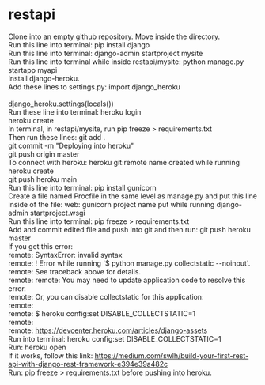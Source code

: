 # restapi

Clone into an empty github repository. Move inside the directory.</br>
Run this line into terminal: pip install django</br>
Run this line into terminal: django-admin startproject mysite</br>
Run this line into terminal while inside restapi/mysite: python manage.py startapp myapi</br>
Install django-heroku.</br>
Add these lines to settings.py: import django_heroku    </br>    
                                django_heroku.settings(locals())</br>
Run these line into terminal: heroku login</br>
                              heroku create</br>
In terminal, in restapi/mysite, run pip freeze > requirements.txt</br>
Then run these lines: git add .</br>
                      git commit -m "Deploying into heroku"</br>
                      git push origin master</br>
To connect with heroku: heroku git:remote name created while running heroku create</br>
                        git push heroku main</br>
Run this line into terminal: pip install gunicorn</br>
Create a file named Procfile in the same level as manage.py and put this line inside of the file: web: gunicorn project name put while running django-admin startproject.wsgi</br>
Run this line into terminal: pip freeze > requirements.txt</br>
Add and commit edited file and push into git and then run: git push heroku master</br>
If you get this error:</br>
remote:        SyntaxError: invalid syntax</br>
remote:  !     Error while running '$ python manage.py collectstatic --noinput'.</br>
remote:        See traceback above for details.</br>
remote:
remote:        You may need to update application code to resolve this error.</br>
remote:        Or, you can disable collectstatic for this application:</br>
remote:</br>
remote:           $ heroku config:set DISABLE_COLLECTSTATIC=1</br>
remote:</br>
remote:        https://devcenter.heroku.com/articles/django-assets</br>
Run into terminal: heroku config:set DISABLE_COLLECTSTATIC=1</br>
Run: heroku open</br>
If it works, follow this link: https://medium.com/swlh/build-your-first-rest-api-with-django-rest-framework-e394e39a482c</br>
Run: pip freeze > requirements.txt before pushing into heroku.</br>
